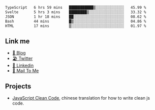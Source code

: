 <!--START_SECTION:waka-->

```txt
TypeScript   6 hrs 59 mins   ███████████▒░░░░░░░░░░░░░   45.99 %
Svelte       5 hrs 3 mins    ████████▒░░░░░░░░░░░░░░░░   33.32 %
JSON         1 hr 18 mins    ██░░░░░░░░░░░░░░░░░░░░░░░   08.62 %
Bash         44 mins         █▒░░░░░░░░░░░░░░░░░░░░░░░   04.86 %
HTML         17 mins         ▒░░░░░░░░░░░░░░░░░░░░░░░░   01.97 %
```

<!--END_SECTION:waka-->

## Link me

- [📕 Blog](https://chris-yu.vercel.app/)
- [🏖️ Twitter](https://twitter.com/yuetong3yu)
- [🧳 Linkedin](https://www.linkedin.com/in/yuetong3yu)
- [📧 Mail To Me](mailto:yuetong3yu@gmail.com)


## Projects 

- [JavaScript Clean Code](https://js-clean-code-cn.vercel.app/), chinese translation for how to write clean js code.
